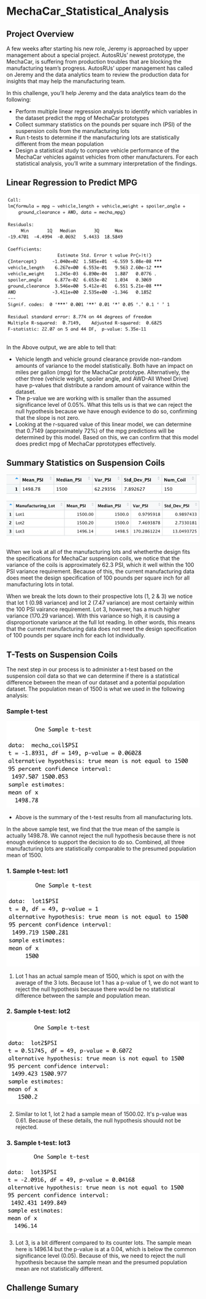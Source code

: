 # MechaCar_Statistical_Analysis

## Project Overview
A few weeks after starting his new role, Jeremy is approached by upper management about a special project. AutosRUs’ newest prototype, the MechaCar, is suffering from production troubles that are blocking the manufacturing team’s progress. AutosRUs’ upper management has called on Jeremy and the data analytics team to review the production data for insights that may help the manufacturing team.

In this challenge, you’ll help Jeremy and the data analytics team do the following:

- Perform multiple linear regression analysis to identify which variables in the dataset predict the mpg of MechaCar prototypes
- Collect summary statistics on the pounds per square inch (PSI) of the suspension coils from the manufacturing lots
- Run t-tests to determine if the manufacturing lots are statistically different from the mean population
- Design a statistical study to compare vehicle performance of the MechaCar vehicles against vehicles from other manufacturers. For each statistical analysis, you’ll write a summary interpretation of the findings.


## Linear Regression to Predict MPG

![](Resources/Photos/Deliverable1.png)

In the Above output, we are able to tell that:
- Vehicle length and vehicle ground clearance provide non-random amounts of variance to the model statistically. Both have an impact on miles per gallon (mpg) for the MachaCar prototype. Alternatively, the other three (vehicle weight, spoiler angle, and AWD-All Wheel Drive) have p-values that distribute a random amount of vairance within the dataset.
- The p-value we are working with is smaller than the assumed significance level of 0.05%. What this tells us is that we can reject the null hypothesis because we have enough evidence to do so, confirming that the slope is not zero.
- Looking at the r-squared value of this linear model, we can determine that 0.7149 (approximately 72%) of the mpg predictions will be determined by this model. Based on this, we can confirm that this model does predict mpg of MechaCar pprototypes effectively.

## Summary Statistics on Suspension Coils

![](Resources/Photos/Deliverable2_total_summary.png)
![](Resources/Photos/Deliverable2_lot_summary.png)

When we look at all of the manufacturing lots and whetherthe design fits the specifications for MechaCar suspension coils, we notice that the variance of the coils is approximately 62.3 PSI, which it well within the 100 PSI variance requirement. Because of this, the current manufacturing data does meet the design specification of 100 pounds per square inch for all manufacturing lots in total.

When we break the lots down to their prospective lots (1, 2 & 3) we notice that lot 1 (0.98 variance) and lot 2 (7.47 variance) are most certainly within the 100 PSI vairance requirement. Lot 3, however, has a much higher variance (170.29 variance). With this variance so high, it is causing a disproportionate variance at the full lot reading. In other words, this means that the current manufacturing data does not meet the design specification of 100 pounds per square inch for each lot individually.

## T-Tests on Suspension Coils
The next step in our process is to administer a t-test based on the suspension coil data so that we can determine if there is a statistical difference between the mean of our dataset and a potential population dataset. The population mean of 1500 is what we used in the following analysis:

### Sample t-test
![](Resources/Photos/Deliverable3_sampletest.png)
- Above is the summary of the t-test results from all manufacturing lots.

In the above sample test, we find that the true mean of the sample is actually 1498.78. We cannot reject the null hypothesis because there is not enough evidence to support the decision to do so. Combined, all three manufacturing lots are statistically comparable to the presumed population mean of 1500.

### 1. Sample t-test: lot1
![](Resources/Photos/Deliverable3_sampletest_Lot1.png)

1. Lot 1 has an actual sample mean of 1500, which is spot on with the average of the 3 lots. Because lot 1 has a p-value of 1, we do not want to reject the null hypothesis because there would be no statistical difference between the sample and population mean.

### 2. Sample t-test: lot2
![](Resources/Photos/Deliverable3_sampletest_Lot2.png)

2. Similar to lot 1, lot 2 had a sample mean of 1500.02. It's p-value was 0.61. Because of these details, the null hypothesis shouuld not be rejected.

### 3. Sample t-test: lot3
![](Resources/Photos/Deliverable3_sampletest_Lot3.png)

3. Lot 3, is a bit different compared to its counter lots. The sample mean here is 1496.14 but the p-value is at a 0.04, which is below the common significance level (0.05). Because of this, we need to reject the null hypothesis because the sample mean and the presumed population mean are not statistically different.

## Challenge Sumary
